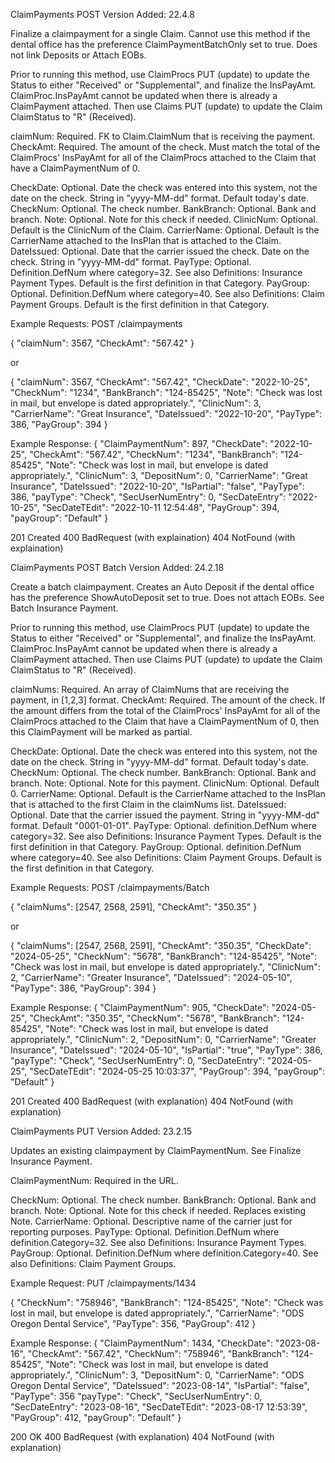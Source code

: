 ClaimPayments POST
Version Added: 22.4.8

Finalize a claimpayment for a single Claim. Cannot use this method if the dental office has the preference ClaimPaymentBatchOnly set to true. Does not link Deposits or Attach EOBs.

Prior to running this method, use ClaimProcs PUT (update) to update the Status to either "Received" or "Supplemental", and finalize the InsPayAmt. ClaimProc.InsPayAmt cannot be updated when there is already a ClaimPayment attached. Then use Claims PUT (update) to update the Claim ClaimStatus to "R" (Received).

claimNum: Required. FK to Claim.ClaimNum that is receiving the payment.
CheckAmt: Required. The amount of the check. Must match the total of the ClaimProcs' InsPayAmt for all of the ClaimProcs attached to the Claim that have a ClaimPaymentNum of 0.

CheckDate: Optional. Date the check was entered into this system, not the date on the check. String in "yyyy-MM-dd" format. Default today's date.
CheckNum: Optional. The check number.
BankBranch: Optional. Bank and branch.
Note: Optional. Note for this check if needed.
ClinicNum: Optional. Default is the ClinicNum of the Claim.
CarrierName: Optional. Default is the CarrierName attached to the InsPlan that is attached to the Claim.
DateIssued: Optional. Date that the carrier issued the check. Date on the check. String in "yyyy-MM-dd" format.
PayType: Optional. Definition.DefNum where category=32. See also Definitions: Insurance Payment Types. Default is the first definition in that Category.
PayGroup: Optional. Definition.DefNum where category=40. See also Definitions: Claim Payment Groups. Default is the first definition in that Category.

Example Requests:
POST /claimpayments

{
"claimNum": 3567,
"CheckAmt": "567.42"
}

or

{
"claimNum": 3567,
"CheckAmt": "567.42",
"CheckDate": "2022-10-25",
"CheckNum": "1234",
"BankBranch": "124-85425",
"Note": "Check was lost in mail, but envelope is dated appropriately.",
"ClinicNum": 3,
"CarrierName": "Great Insurance",
"DateIssued": "2022-10-20",
"PayType": 386,
"PayGroup": 394
}

Example Response:
{
"ClaimPaymentNum": 897,
"CheckDate": "2022-10-25",
"CheckAmt": "567.42",
"CheckNum": "1234",
"BankBranch": "124-85425",
"Note": "Check was lost in mail, but envelope is dated appropriately.",
"ClinicNum": 3,
"DepositNum": 0,
"CarrierName": "Great Insurance",
"DateIssued": "2022-10-20",
"IsPartial": "false",
"PayType": 386,
"payType": "Check",
"SecUserNumEntry": 0,
"SecDateEntry": "2022-10-25",
"SecDateTEdit": "2022-10-11 12:54:48",
"PayGroup": 394,
"payGroup": "Default"
}

201 Created
400 BadRequest (with explaination)
404 NotFound (with explaination)

ClaimPayments POST Batch
Version Added: 24.2.18

Create a batch claimpayment. Creates an Auto Deposit if the dental office has the preference ShowAutoDeposit set to true. Does not attach EOBs. See Batch Insurance Payment.

Prior to running this method, use ClaimProcs PUT (update) to update the Status to either "Received" or "Supplemental", and finalize the InsPayAmt. ClaimProc.InsPayAmt cannot be updated when there is already a ClaimPayment attached. Then use Claims PUT (update) to update the Claim ClaimStatus to "R" (Received).

claimNums: Required. An array of ClaimNums that are receiving the payment, in [1,2,3] format.
CheckAmt: Required. The amount of the check. If the amount differs from the total of the ClaimProcs' InsPayAmt for all of the ClaimProcs attached to the Claim that have a ClaimPaymentNum of 0, then this ClaimPayment will be marked as partial.

CheckDate: Optional. Date the check was entered into this system, not the date on the check. String in "yyyy-MM-dd" format. Default today's date.
CheckNum: Optional. The check number.
BankBranch: Optional. Bank and branch.
Note: Optional. Note for this payment.
ClinicNum: Optional. Default 0.
CarrierName: Optional. Default is the CarrierName attached to the InsPlan that is attached to the first Claim in the claimNums list.
DateIssued: Optional. Date that the carrier issued the payment. String in "yyyy-MM-dd" format. Default "0001-01-01".
PayType: Optional. definition.DefNum where category=32. See also Definitions: Insurance Payment Types. Default is the first definition in that Category.
PayGroup: Optional. definition.DefNum where category=40. See also Definitions: Claim Payment Groups. Default is the first definition in that Category.

Example Requests:
POST /claimpayments/Batch

{
"claimNums": [2547, 2568, 2591],
"CheckAmt": "350.35"
}

or

{
"claimNums": [2547, 2568, 2591],
"CheckAmt": "350.35",
"CheckDate": "2024-05-25",
"CheckNum": "5678",
"BankBranch": "124-85425",
"Note": "Check was lost in mail, but envelope is dated appropriately.",
"ClinicNum": 2,
"CarrierName": "Greater Insurance",
"DateIssued": "2024-05-10",
"PayType": 386,
"PayGroup": 394
}

Example Response:
{
"ClaimPaymentNum": 905,
"CheckDate": "2024-05-25",
"CheckAmt": "350.35",
"CheckNum": "5678",
"BankBranch": "124-85425",
"Note": "Check was lost in mail, but envelope is dated appropriately.",
"ClinicNum": 2,
"DepositNum": 0,
"CarrierName": "Greater Insurance",
"DateIssued": "2024-05-10",
"IsPartial": "true",
"PayType": 386,
"payType": "Check",
"SecUserNumEntry": 0,
"SecDateEntry": "2024-05-25",
"SecDateTEdit": "2024-05-25 10:03:37",
"PayGroup": 394,
"payGroup": "Default"
}

201 Created
400 BadRequest (with explanation)
404 NotFound (with explanation)

ClaimPayments PUT
Version Added: 23.2.15

Updates an existing claimpayment by ClaimPaymentNum. See Finalize Insurance Payment.

ClaimPaymentNum: Required in the URL.

CheckNum: Optional. The check number.
BankBranch: Optional. Bank and branch.
Note: Optional. Note for this check if needed. Replaces existing Note.
CarrierName: Optional. Descriptive name of the carrier just for reporting purposes.
PayType: Optional. Definition.DefNum where definition.Category=32. See also Definitions: Insurance Payment Types.
PayGroup: Optional. Definition.DefNum where definition.Category=40. See also Definitions: Claim Payment Groups.

Example Request:
PUT /claimpayments/1434

{
"CheckNum": "758946",
"BankBranch": "124-85425",
"Note": "Check was lost in mail, but envelope is dated appropriately.",
"CarrierName": "ODS Oregon Dental Service",
"PayType": 356,
"PayGroup": 412
}

Example Response:
{
"ClaimPaymentNum": 1434,
"CheckDate": "2023-08-16",
"CheckAmt": "567.42",
"CheckNum": "758946",
"BankBranch": "124-85425",
"Note": "Check was lost in mail, but envelope is dated appropriately.",
"ClinicNum": 3,
"DepositNum": 0,
"CarrierName": "ODS Oregon Dental Service",
"DateIssued": "2023-08-14",
"IsPartial": "false",
"PayType": 356
"payType": "Check",
"SecUserNumEntry": 0,
"SecDateEntry": "2023-08-16",
"SecDateTEdit": "2023-08-17 12:53:39",
"PayGroup": 412,
"payGroup": "Default"
}

200 OK
400 BadRequest (with explanation)
404 NotFound (with explanation)